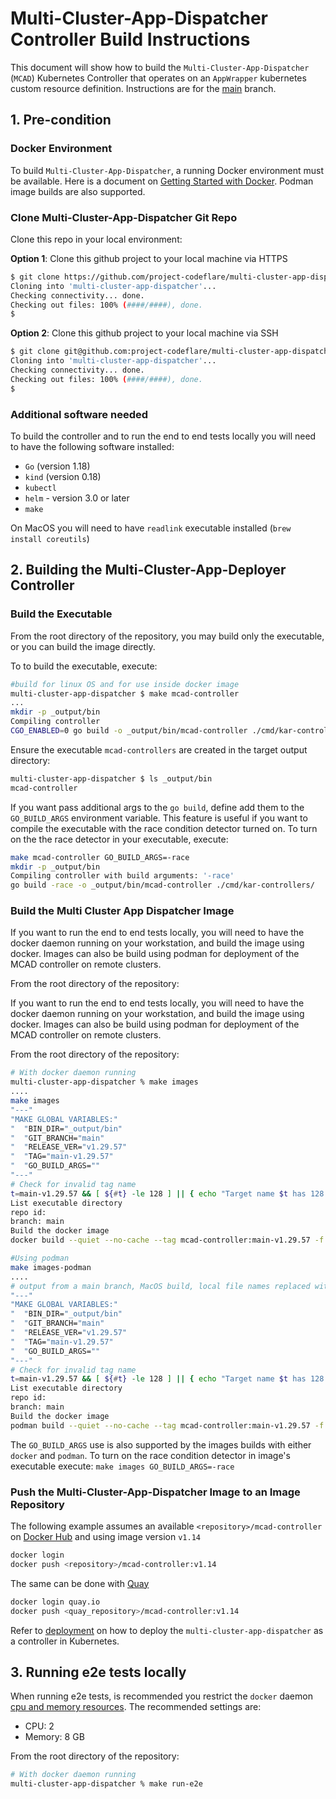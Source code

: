 # Multi-Cluster-App-Dispatcher Controller Build Instructions

This document will show how to build the `Multi-Cluster-App-Dispatcher` (`MCAD`) Kubernetes Controller that operates on an `AppWrapper` kubernetes custom resource definition. Instructions are for the [main](https://github.com/project-codeflare/multi-cluster-app-dispatcher/tree/main) branch.

## 1. Pre-condition

### Docker Environment

To build `Multi-Cluster-App-Dispatcher`, a running Docker environment must be available. Here is a document on [Getting Started with Docker](https://www.docker.com/get-started). Podman image builds are also supported.

### Clone Multi-Cluster-App-Dispatcher Git Repo

Clone this repo in your local environment:

__Option 1__: Clone this github project to your local machine via HTTPS

```bash
$ git clone https://github.com/project-codeflare/multi-cluster-app-dispatcher.git
Cloning into 'multi-cluster-app-dispatcher'...
Checking connectivity... done.
Checking out files: 100% (####/####), done.
$
```

__Option 2__: Clone this github project to your local machine via SSH

```bash
$ git clone git@github.com:project-codeflare/multi-cluster-app-dispatcher.git
Cloning into 'multi-cluster-app-dispatcher'...
Checking connectivity... done.
Checking out files: 100% (####/####), done.
$
```

### Additional software needed

To build the controller and to run the end to end tests locally you will need to have the following software installed:

* `Go` (version 1.18)
* `kind` (version 0.18)
* `kubectl`
* `helm` - version 3.0 or later
* `make`

On MacOS you will need to have `readlink` executable installed (`brew install coreutils`)

## 2. Building the Multi-Cluster-App-Deployer Controller

### Build the Executable

From the root directory of the repository, you may build only the executable, or you can build the image directly.

To to build the executable, execute:

```bash
#build for linux OS and for use inside docker image
multi-cluster-app-dispatcher $ make mcad-controller
...
mkdir -p _output/bin
Compiling controller
CGO_ENABLED=0 go build -o _output/bin/mcad-controller ./cmd/kar-controllers/
```

Ensure the executable `mcad-controllers` are created in the target output directory:

```bash
multi-cluster-app-dispatcher $ ls _output/bin 
mcad-controller
```

If you want pass additional args to the `go build`, define add them to the `GO_BUILD_ARGS` environment variable. This feature is useful if you want to compile the executable with the race condition detector turned on. To turn on the the race detector in your executable, execute:

```bash
make mcad-controller GO_BUILD_ARGS=-race
mkdir -p _output/bin
Compiling controller with build arguments: '-race'
go build -race -o _output/bin/mcad-controller ./cmd/kar-controllers/
```

### Build the Multi Cluster App Dispatcher Image

If you want to run the end to end tests locally, you will need to have the docker daemon running on your workstation, and build the image using docker. Images can also be build using podman for deployment of the MCAD controller on remote clusters.

From the root directory of the repository:

If you want to run the end to end tests locally, you will need to have the docker daemon running on your workstation, and build the image using docker. Images can also be build using podman for deployment of the MCAD controller on remote clusters.

From the root directory of the repository:

```bash
# With docker daemon running
multi-cluster-app-dispatcher % make images
....
make images
"---"
"MAKE GLOBAL VARIABLES:"
"  "BIN_DIR="_output/bin"
"  "GIT_BRANCH="main"
"  "RELEASE_VER="v1.29.57"
"  "TAG="main-v1.29.57"
"  "GO_BUILD_ARGS=""
"---"
# Check for invalid tag name
t=main-v1.29.57 && [ ${#t} -le 128 ] || { echo "Target name $t has 128 or more chars"; false; }
List executable directory
repo id: 
branch: main
Build the docker image
docker build --quiet --no-cache --tag mcad-controller:main-v1.29.57 -f XXXXXX/multi-cluster-app-dispatcher/Dockerfile  XXXXX/multi-cluster-app-dispatcher

#Using podman
make images-podman
....
# output from a main branch, MacOS build, local file names replaced with XXXXXXXXXX
"---"
"MAKE GLOBAL VARIABLES:"
"  "BIN_DIR="_output/bin"
"  "GIT_BRANCH="main"
"  "RELEASE_VER="v1.29.57"
"  "TAG="main-v1.29.57"
"  "GO_BUILD_ARGS=""
"---"
# Check for invalid tag name
t=main-v1.29.57 && [ ${#t} -le 128 ] || { echo "Target name $t has 128 or more chars"; false; }
List executable directory
repo id: 
branch: main
Build the docker image
podman build --quiet --no-cache --tag mcad-controller:main-v1.29.57 -f XXXXX/multi-cluster-app-dispatcher/Dockerfile  XXXXX/multi-cluster-app-dispatcher
```

The `GO_BUILD_ARGS` use is also supported by the images builds with either `docker` and `podman`. To turn on the race condition detector in image's executable execute: `make images GO_BUILD_ARGS=-race`

### Push the Multi-Cluster-App-Dispatcher Image to an Image Repository

The following example assumes an available `<repository>/mcad-controller` on [Docker Hub](https://hub.docker.com) and using image version `v1.14`

```bash
docker login
docker push <repository>/mcad-controller:v1.14
```

The same can be done with [Quay](quay.io)

```bash
docker login quay.io
docker push <quay_repository>/mcad-controller:v1.14
```

Refer to [deployment](../deploy/deployment.md) on how to deploy the `multi-cluster-app-dispatcher` as a controller in Kubernetes.

## 3. Running e2e tests locally

When running e2e tests, is recommended you restrict the `docker` daemon [cpu and memory resources](https://docs.docker.com/config/containers/resource_constraints/). The recommended settings are:

* CPU: 2
* Memory: 8 GB

From the root directory of the repository:

```bash
# With docker daemon running
multi-cluster-app-dispatcher % make run-e2e
```
